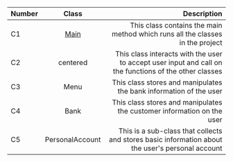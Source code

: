 
| Number        | Class          | Description  |
| ------------- |:-------------:| -----:|
| C1      | [Main]([url](https://github.com/YONOSEYMMSW/Project4submission/blob/master/src/Main.java)) |This class contains the main method which runs all the classes in the project |
| C2    | centered      |  This class interacts with the user to accept user input and call on the functions of the other classes|
| C3 | Menu      |   This class stores and manipulates the bank information of the user |
| C4 | Bank      |    This class stores and manipulates the customer information on the user |
| C5 | PersonalAccount      |     This is a sub-class that collects and stores basic information about the user's personal account |

